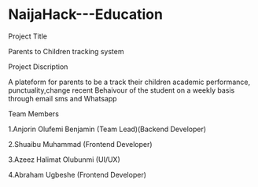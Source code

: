 # NaijaHack---Education

Project Title

Parents to Children tracking system

Project Discription

A plateform for parents to be a track their children academic performance, punctuality,change recent Behaivour of the student
on a weekly basis through email sms and Whatsapp

Team Members

1.Anjorin Olufemi Benjamin (Team Lead)(Backend Developer)

2.Shuaibu Muhammad (Frontend Developer)

3.Azeez Halimat Olubunmi  (UI/UX)

4.Abraham Ugbeshe (Frontend Developer)
